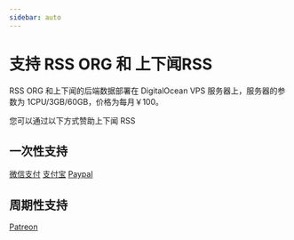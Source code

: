 ```yaml
---
sidebar: auto
---
```


# 支持 RSS ORG 和 上下闻RSS

RSS ORG 和上下闻的后端数据部署在 DigitalOcean VPS 服务器上，服务器的参数为 1CPU/3GB/60GB，价格为每月￥100。

您可以通过以下方式赞助上下闻 RSS


## 一次性支持

[微信支付](https://imgur.com/jtkBnhx)
[支付宝](https://imgur.com/6DFLch5)
[Paypal](https://www.paypal.me/josherichchen)

## 周期性支持

[Patreon](https://www.patreon.com/josherichchen)
